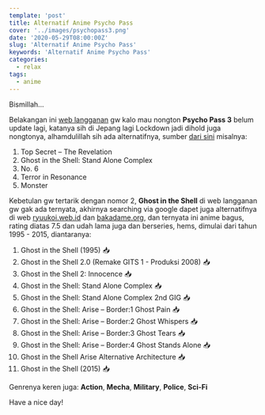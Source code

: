 ```yaml
---
template: 'post'
title: Alternatif Anime Psycho Pass
cover: '../images/psychopass3.png'
date: '2020-05-29T08:00:00Z'
slug: 'Alternatif Anime Psycho Pass'
keywords: 'Alternatif Anime Psycho Pass'
categories:
  - relax
tags:
  - anime
---
```


Bismillah...

Belakangan ini [web langganan](https://kutt.it/kgWOxj) gw kalo mau nongton **Psycho Pass 3** belum update lagi, katanya sih di Jepang lagi Lockdown jadi dihold juga nongtonya, alhamdulillah sih ada alternatifnya, sumber [dari sini](https://kutt.it/6ubq5t) misalnya:

1. Top Secret – The Revelation
2. Ghost in the Shell: Stand Alone Complex
3. No. 6
4. Terror in Resonance
5. Monster

Kebetulan gw tertarik dengan nomor 2, **Ghost in the Shell** di web langganan gw gak ada ternyata, akhirnya searching via google dapet juga alternatifnya di web [ryuukoi.web.id](https://kutt.it/LjJ7kW) dan [bakadame.org](https://kutt.it/tbyJYX), dan ternyata ini anime bagus, rating diatas 7.5 dan udah lama juga dan berseries, hems, dimulai dari tahun 1995 - 2015, diantaranya:

1. Ghost in the Shell (1995) 📥
2. Ghost in the Shell 2.0 (Remake GITS 1 - Produksi 2008) 📥
3. Ghost in the Shell 2: Innocence 📥
4. Ghost in the Shell: Stand Alone Complex 📥
5. Ghost in the Shell: Stand Alone Complex 2nd GIG 📥
6. Ghost in the Shell: Arise – Border:1 Ghost Pain 📥
7. Ghost in the Shell: Arise – Border:2 Ghost Whispers 📥
8. Ghost in the Shell: Arise – Border:3 Ghost Tears 📥
9. Ghost in the Shell: Arise – Border:4 Ghost Stands Alone 📥
10. Ghost in the Shell Arise Alternative Architecture 📥
11. Ghost in the Shell (2015) 📥

Genrenya keren juga: **Action**, **Mecha**, **Military**, **Police**, **Sci-Fi**

Have a nice day!
